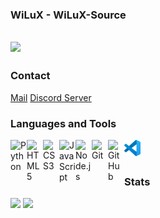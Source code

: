 ### WiLuX - WiLuX-Source


![](https://komarev.com/ghpvc/?username=WiLuX-Source&label=Profile+Views&style=plastic)
---

### Contact
[Mail](mailto:williamknux.a8h1z@simplelogin.co) [Discord Server](https://discord.gg/BvT98xY2rr)


### Languages and Tools

<img align="left" alt="Python" width="26px" src="https://cdn4.iconfinder.com/data/icons/logos-and-brands/512/267_Python_logo-128.png" />
<img align="left" alt="HTML5" width="26px" src="https://cdn1.iconfinder.com/data/icons/logotypes/32/badge-html-5-128.png" />
<img align="left" alt="CSS3" width="26px" src="https://cdn1.iconfinder.com/data/icons/logotypes/32/badge-css-3-128.png" />
<img align="left" alt="JavaScript" width="26px" src="https://cdn4.iconfinder.com/data/icons/logos-and-brands/512/187_Js_logo_logos-128.png" />
<img align="left" alt="Node.js" width="26px" src="https://cdn4.iconfinder.com/data/icons/logos-and-brands/512/233_Node_Js_logo-128.png" />
<img align="left" alt="Git" width="26px" src="https://cdn3.iconfinder.com/data/icons/social-media-2169/24/social_media_social_media_logo_git-128.png" />
<img align="left" alt="GitHub" width="26px" src="https://cdn4.iconfinder.com/data/icons/socialcones/508/Github-128.png" />
<img align="left" alt="Visual Studio Code" width="26px" src="https://raw.githubusercontent.com/github/explore/80688e429a7d4ef2fca1e82350fe8e3517d3494d/topics/visual-studio-code/visual-studio-code.png"/>
<br/>
<br/>


### Stats
![](https://github-readme-streak-stats.herokuapp.com?user=WiLuX-Source&date_format=M%20j%5B%2C%20Y%5D&background=0D1117&border=30363D&stroke=30363D&ring=58A6FF&fire=8B949E&currStreakNum=58A6FF&sideNums=58A6FF&currStreakLabel=8B949E&sideLabels=8B949E&dates=8B949E) ![](https://github-readme-stats.vercel.app/api/top-langs/?username=WiLuX-Source&layout=compact&title_color=58a6ff&icon_color=8b949e&text_color=8b949e&bg_color=0d1117&border_color=30363d)
